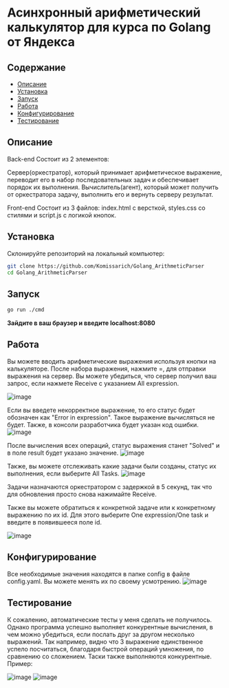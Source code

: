# Асинхронный арифметический калькулятор для курса по Golang от Яндекса

## Содержание
- [Описание](#Описание)
- [Установка](#установка)
- [Запуск](#запуск)
- [Работа](#Работа)
- [Конфигурирование](#Конфигурирование)
- [Тестирование](#Тестирование)


## Описание

Back-end
Состоит из 2 элементов:

Сервер(оркестратор), который принимает арифметическое выражение, переводит его в набор последовательных задач и обеспечивает порядок их выполнения.
Вычислитель(агент), который может получить от оркестратора задачу, выполнить его и вернуть серверу результат.

Front-end
Состоит из 3 файлов: index.html с версткой, styles.css со стилями и script.js с логикой кнопок.

## Установка

Склонируйте репозиторий на локальный компьютер:

```bash
git clone https://github.com/Komissarich/Golang_ArithmeticParser
cd Golang_ArithmeticParser
```

## Запуск

```bash
go run ./cmd
```
**Зайдите в ваш браузер и введите localhost:8080**

## Работа
Вы можете вводить арифметические выражения используя кнопки на калькуляторе. После набора выражения, нажмите =, для отправки выражения на сервер.
Вы можете убедиться, что сервер получил ваш запрос, если нажмете Receive с указанием All expression. 

![image](https://github.com/user-attachments/assets/77b1c8a7-a650-4c54-a21d-d7ba1ea2ef86)

Если вы введете некорректное выражение, то его статус будет обозначен как "Error in expression". Такое выражение вычисляться не будет.
Также, в консоли разработчика будет указан код ошибки.
![image](https://github.com/user-attachments/assets/5e780117-6192-4ba8-ad6e-8c1096d5b8ed)

После вычисления всех операций, статус выражения станет "Solved" и в поле result будет указано значение.
![image](https://github.com/user-attachments/assets/0bb2f2d1-529b-4fbf-9379-41af48d725bf)

Также, вы можете отслеживать какие задачи были созданы, статус их выполнения, если выберите All Tasks.
![image](https://github.com/user-attachments/assets/a0e7a27e-f37f-4d02-ab8f-1a6dbb9c5298)

Задачи назначаются оркестратором с задержкой в 5 секунд, так что для обновления просто снова нажимайте Receive.

Также вы можете обратиться к конкретной задаче или к конкретному выражению по их id. 
Для этого выберите One expression/One task и введите в появившееся поле id.

![image](https://github.com/user-attachments/assets/b70b1186-dbd1-408e-89d5-092e3e9edd1d)

## Конфигурирование
Все необходимые значения находятся в папке config в файле config.yaml. Вы можете менять их по своему усмотрению.
![image](https://github.com/user-attachments/assets/c1df1203-4e3e-4168-909c-2855f84b43f9)



## Тестирование
К сожалению, автоматические тесты у меня сделать не получилось. Однако программа успешно выполняет конкурентные вычисления, в чем можно убедиться, если послать друг за другом несколько выражений.
Так например, видно что 3 выражение единственное успело посчитаться, благодаря быстрой операций умножения, по сравнению со сложением. Таски также выполняются конкурентные.
Пример:

![image](https://github.com/user-attachments/assets/da10b230-2fc7-4114-bec7-4bfd342640b3)
![image](https://github.com/user-attachments/assets/92fa192a-99c7-4d0e-ab3c-8abf46e62d05)










